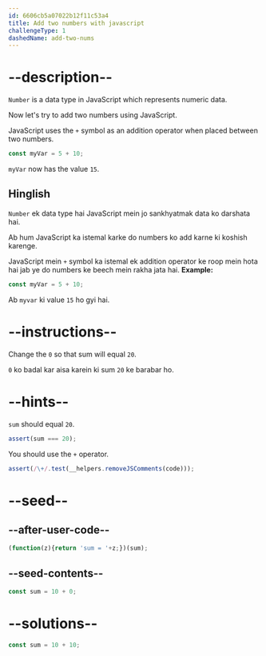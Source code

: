 ```yaml
---
id: 6606cb5a07022b12f11c53a4
title: Add two numbers with javascript
challengeType: 1
dashedName: add-two-nums
---
```


# --description--

`Number` is a data type in JavaScript which represents numeric data.

Now let's try to add two numbers using JavaScript.

JavaScript uses the `+` symbol as an addition operator when placed between two numbers.


```js
const myVar = 5 + 10;
```

`myVar` now has the value `15`.



<h2>Hinglish</h2>

`Number` ek data type hai JavaScript mein jo sankhyatmak data ko darshata hai.

Ab hum JavaScript ka istemal karke do numbers ko add karne ki koshish karenge.

JavaScript mein `+` symbol ka istemal ek addition operator ke roop mein hota hai jab ye do numbers ke beech mein rakha jata hai.
**Example:**

```js
const myVar = 5 + 10;
```

Ab `myvar` ki value `15` ho gyi hai.

# --instructions--

Change the `0` so that sum will equal `20`.

`0` ko badal kar aisa karein ki sum `20` ke barabar ho.


# --hints--

`sum` should equal `20`.

```js
assert(sum === 20);
```

You should use the `+` operator.

```js
assert(/\+/.test(__helpers.removeJSComments(code)));
```

# --seed--

## --after-user-code--

```js
(function(z){return 'sum = '+z;})(sum);
```

## --seed-contents--

```js
const sum = 10 + 0;
```

# --solutions--

```js
const sum = 10 + 10;
```
